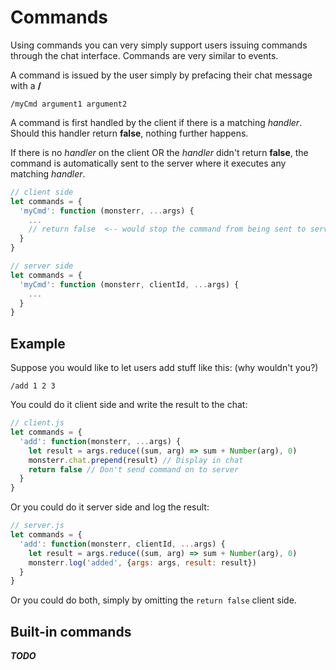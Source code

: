# Commands
Using commands you can very simply support users issuing commands through the chat interface. Commands are very similar to events.

A command is issued by the user simply by prefacing their chat message with a **/**
```
/myCmd argument1 argument2
```

A command is first handled by the client if there is a matching *handler*. Should this handler return **false**, nothing further happens.

If there is no *handler* on the client OR the *handler* didn't return **false**, the command is automatically sent to the server where it executes any matching *handler*.

```js
// client side
let commands = {
  'myCmd': function (monsterr, ...args) {
    ...
    // return false  <-- would stop the command from being sent to server as well
  }
}

// server side
let commands = {
  'myCmd': function (monsterr, clientId, ...args) {
    ...
  }
}
```

## Example
Suppose you would like to let users add stuff like this: (why wouldn't you?)
```
/add 1 2 3
```

You could do it client side and write the result to the chat:
```js
// client.js
let commands = {
  'add': function(monsterr, ...args) {
    let result = args.reduce((sum, arg) => sum + Number(arg), 0)
    monsterr.chat.prepend(result) // Display in chat
    return false // Don't send command on to server
  }
}
```

Or you could do it server side and log the result:
```js
// server.js
let commands = {
  'add': function(monsterr, clientId, ...args) {
    let result = args.reduce((sum, arg) => sum + Number(arg), 0)
    monsterr.log('added', {args: args, result: result})
  }
}
```

Or you could do both, simply by omitting the `return false` client side.

## Built-in commands

***TODO***
